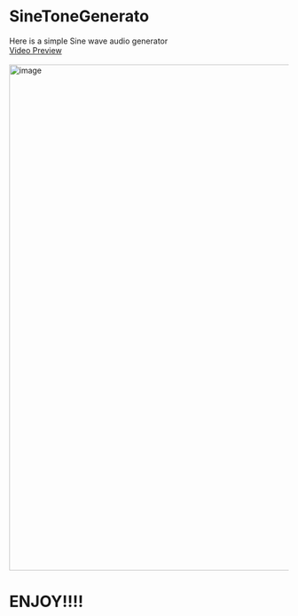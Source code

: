 # SineToneGenerato

Here is a simple Sine wave audio generator
<br><a href="https://youtu.be/5Q6y_Jw3FGw" target="_blank">Video Preview</a><br><br>
<img width="912" alt="image" src="https://user-images.githubusercontent.com/7868565/185790277-d22b10f7-0de5-4b0f-a949-d362cfe41c29.png">


<h1>ENJOY!!!!<h1<
